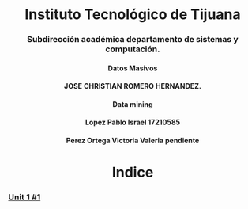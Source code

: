 


<h1 align="center"> Instituto Tecnológico de Tijuana </h1>
<h3 align="center"> Subdirección académica departamento de sistemas y computación.</h3>
<h4 align="center"> Datos Masivos</h4>

<h4 align="center"> JOSE CHRISTIAN ROMERO HERNANDEZ.</h4>

<h4 align="center">  Data mining</h4>


<h4 align="center"> Lopez Pablo Israel 17210585</h4>
<h4 align="center"> Perez Ortega Victoria Valeria pendiente</h4>



<h1 align="center"> Indice </h1>



###  [Unit 1 #1](Unit1/Unit1/Readme.md)

